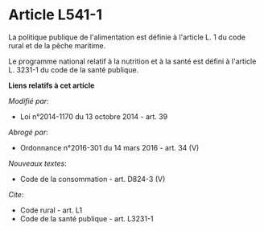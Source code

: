 # Article L541-1

La politique publique de l'alimentation est définie à l'article L. 1 du code rural et de la pêche maritime. 

Le programme national relatif à la nutrition et à la santé est défini à l'article L. 3231-1 du code de la santé publique.

**Liens relatifs à cet article**

_Modifié par_:

  - Loi n°2014-1170 du 13 octobre 2014 - art. 39

_Abrogé par_:

  - Ordonnance n°2016-301 du 14 mars 2016 - art. 34 (V)

_Nouveaux textes_:

  - Code de la consommation - art. D824-3 (V)

_Cite_:

  - Code rural - art. L1
  - Code de la santé publique - art. L3231-1
